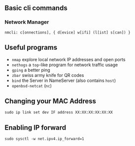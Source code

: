 ## Basic cli commands
### Network Manager
`nmcli: c[onnections], { d[evice] w[ifi] (l[ist] s[can]) }`

## Useful programs
- `nmap` explore local network IP addresses and open ports
- `nethogs` a `top`-like program for network traffic usage
- `gping` a better ping
- `zbar` swiss army knife for QR codes
- `bind` the Server in NameServer (also contains `host`)
- `openbsd-netcat` (`nc`)

## Changing your MAC Address
`sudo ip link set dev IF address XX:XX:XX:XX:XX:XX`

## Enabling IP forward
`sudo sysctl -w net.ipv4.ip_forward=1`
